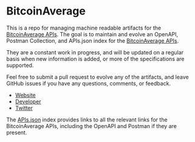 # BitcoinAverageThis is a repo for managing machine readable artifacts for the [BitcoinAverage APIs](https://bitcoinaverage.com). The goal is to maintain and evolve an OpenAPI, Postman Collection, and APIs.json index for the [BitcoinAverage APIs](https://bitcoinaverage.com).They are a constant work in progress, and will be updated on a regular basis when new information is added, or more of the specifications are supported.Feel free to submit a pull request to evolve any of the artifacts, and leave GitHub issues if you have any questions, comments, or feedback.- [Website](https://bitcoinaverage.com)- [Developer](https://bitcoinaverage.com)- [Twitter](https://twitter.com/BitcoinAverage)The [APIs.json](https://github.com/api-evangelist/bitcoinaverage/blob/master/apis.json) index provides links to all the relevant links for the BitcoinAverage APIs, including the OpenAPI and Postman if they are present.